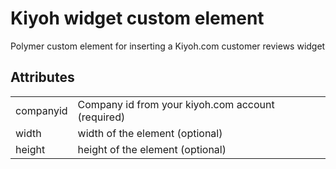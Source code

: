 <h1>Kiyoh widget custom element</h1>
<p>Polymer custom element for inserting a Kiyoh.com customer reviews widget</p>
<h2>Attributes</h2>
<table>
	<tr>
		<td>companyid</td>
		<td>Company id from your kiyoh.com account (required)</td>
	</tr>
	<tr>
		<td>width</td>
		<td>width of the element (optional)</td>
	</tr>
	<tr>
		<td>height</td>
		<td>height of the element (optional)</td>
	</tr>
</table>